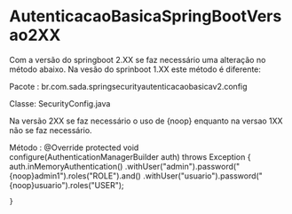 # AutenticacaoBasicaSpringBootVersao2XX
Com a versão do springboot 2.XX se faz necessário uma alteração no método abaixo. Na vesão do sprinboot 1.XX este método é diferente:

Pacote : br.com.sada.springsecurityautenticacaobasicav2.config

Classe: SecurityConfig.java

Na versão 2XX se faz necessário o uso de {noop} enquanto na versao 1XX não se faz necessário.


Método : 
@Override
	protected void configure(AuthenticationManagerBuilder auth) throws Exception {
	    auth.inMemoryAuthentication()
		.withUser("admin").password("{noop}admin1").roles("ROLE").and()
		.withUser("usuario").password("{noop}usuario").roles("USER");
	
	}
